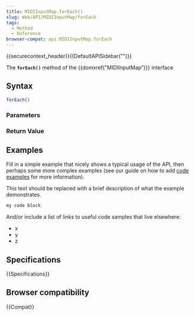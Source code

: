 ```yaml
---
title: MIDIInputMap.forEach()
slug: Web/API/MIDIInputMap/forEach
tags:
  - Method
  - Reference
browser-compat: api.MIDIInputMap.forEach
---
```

{{securecontext_header}}{{DefaultAPISidebar("")}}

The **`forEach()`** method of the {{domxref("MIDIInputMap")}} interface 

## Syntax

```js
forEach()
```

### Parameters



### Return Value



## Examples

Fill in a simple example that nicely shows a typical usage of the API, then perhaps some more complex examples (see our guide on how to add [code examples](/en-US/docs/MDN/Contribute/Structures/Code_examples) for more information).

This text should be replaced with a brief description of what the example demonstrates.

```js
my code block
```

And/or include a list of links to useful code samples that live elsewhere:

*   x
*   y
*   z

## Specifications

{{Specifications}}

## Browser compatibility

{{Compat}}

